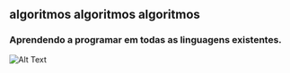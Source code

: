 ## algoritmos algoritmos algoritmos
### Aprendendo a programar em todas as linguagens existentes.
![Alt Text](https://media3.giphy.com/media/udhngZK2IFTc4/giphy.gif)

